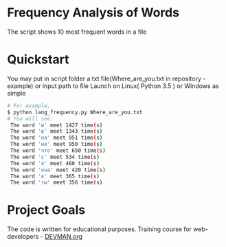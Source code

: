 # Frequency Analysis of Words
The script shows 10 most frequent words in a file

# Quickstart
You may put in script folder a txt file(Where_are_you.txt in repository - example) or input path to file
Launch on Linux( Python 3.5 ) or Windows as simple
```bash
# For example,
$ python lang_frequency.py Where_are_you.txt
# You will see:
 The word 'и' meet 1427 time(s)
 The word 'в' meet 1343 time(s)
 The word 'на' meet 951 time(s)
 The word 'не' meet 950 time(s)
 The word 'что' meet 650 time(s)
 The word 'с' meet 534 time(s)
 The word 'я' meet 460 time(s)
 The word 'она' meet 420 time(s)
 The word 'к' meet 365 time(s)
 The word 'ты' meet 356 time(s)
```

# Project Goals
The code is written for educational purposes. Training course for web-developers - [DEVMAN.org](https://devman.org)